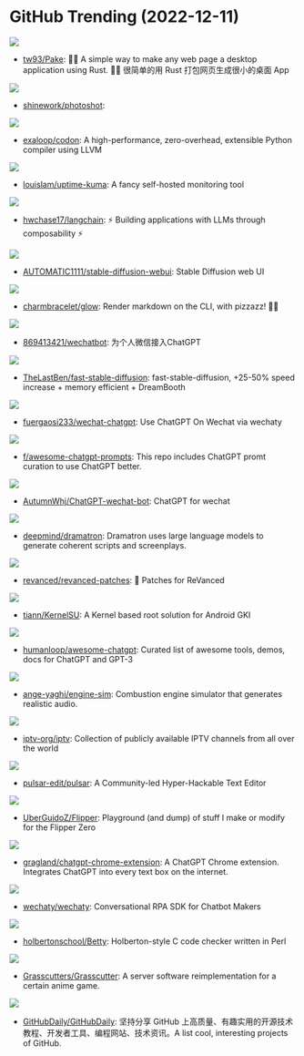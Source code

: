 # GitHub Trending (2022-12-11)

![](https://img.shields.io/badge/Rust-New%20462-green?style=flat-square&logo=appveyor)
- [tw93/Pake](https://github.com/tw93/Pake): 🤱🏻 A simple way to make any web page a desktop application using Rust. 🤱🏻 很简单的用 Rust 打包网页生成很小的桌面 App

![](https://img.shields.io/badge/TypeScript-New%2048-green?style=flat-square&logo=appveyor)
- [shinework/photoshot](https://github.com/shinework/photoshot): 

![](https://img.shields.io/badge/C%2B%2B-New%20462-green?style=flat-square&logo=appveyor)
- [exaloop/codon](https://github.com/exaloop/codon): A high-performance, zero-overhead, extensible Python compiler using LLVM

![](https://img.shields.io/badge/JavaScript-New%20218-green?style=flat-square&logo=appveyor)
- [louislam/uptime-kuma](https://github.com/louislam/uptime-kuma): A fancy self-hosted monitoring tool

![](https://img.shields.io/badge/Python-New%2038-green?style=flat-square&logo=appveyor)
- [hwchase17/langchain](https://github.com/hwchase17/langchain): ⚡ Building applications with LLMs through composability ⚡

![](https://img.shields.io/badge/Python-New%20149-green?style=flat-square&logo=appveyor)
- [AUTOMATIC1111/stable-diffusion-webui](https://github.com/AUTOMATIC1111/stable-diffusion-webui): Stable Diffusion web UI

![](https://img.shields.io/badge/Go-New%2055-green?style=flat-square&logo=appveyor)
- [charmbracelet/glow](https://github.com/charmbracelet/glow): Render markdown on the CLI, with pizzazz! 💅🏻

![](https://img.shields.io/badge/Go-New%20140-green?style=flat-square&logo=appveyor)
- [869413421/wechatbot](https://github.com/869413421/wechatbot): 为个人微信接入ChatGPT

![](https://img.shields.io/badge/Python-New%2061-green?style=flat-square&logo=appveyor)
- [TheLastBen/fast-stable-diffusion](https://github.com/TheLastBen/fast-stable-diffusion): fast-stable-diffusion, +25-50% speed increase + memory efficient + DreamBooth

![](https://img.shields.io/badge/TypeScript-New%20662-green?style=flat-square&logo=appveyor)
- [fuergaosi233/wechat-chatgpt](https://github.com/fuergaosi233/wechat-chatgpt): Use ChatGPT On Wechat via wechaty

![](https://img.shields.io/badge/none-New%201-green?style=flat-square&logo=appveyor)
- [f/awesome-chatgpt-prompts](https://github.com/f/awesome-chatgpt-prompts): This repo includes ChatGPT promt curation to use ChatGPT better.

![](https://img.shields.io/badge/TypeScript-New%20184-green?style=flat-square&logo=appveyor)
- [AutumnWhj/ChatGPT-wechat-bot](https://github.com/AutumnWhj/ChatGPT-wechat-bot): ChatGPT for wechat

![](https://img.shields.io/badge/Jupyter%20Notebook-New%2053-green?style=flat-square&logo=appveyor)
- [deepmind/dramatron](https://github.com/deepmind/dramatron): Dramatron uses large language models to generate coherent scripts and screenplays.

![](https://img.shields.io/badge/Kotlin-New%2024-green?style=flat-square&logo=appveyor)
- [revanced/revanced-patches](https://github.com/revanced/revanced-patches): 🧩 Patches for ReVanced

![](https://img.shields.io/badge/Kotlin-New%2057-green?style=flat-square&logo=appveyor)
- [tiann/KernelSU](https://github.com/tiann/KernelSU): A Kernel based root solution for Android GKI

![](https://img.shields.io/badge/none-New%20304-green?style=flat-square&logo=appveyor)
- [humanloop/awesome-chatgpt](https://github.com/humanloop/awesome-chatgpt): Curated list of awesome tools, demos, docs for ChatGPT and GPT-3

![](https://img.shields.io/badge/C%2B%2B-New%209-green?style=flat-square&logo=appveyor)
- [ange-yaghi/engine-sim](https://github.com/ange-yaghi/engine-sim): Combustion engine simulator that generates realistic audio.

![](https://img.shields.io/badge/JavaScript-New%2082-green?style=flat-square&logo=appveyor)
- [iptv-org/iptv](https://github.com/iptv-org/iptv): Collection of publicly available IPTV channels from all over the world

![](https://img.shields.io/badge/JavaScript-New%2092-green?style=flat-square&logo=appveyor)
- [pulsar-edit/pulsar](https://github.com/pulsar-edit/pulsar): A Community-led Hyper-Hackable Text Editor

![](https://img.shields.io/badge/Batchfile-New%2042-green?style=flat-square&logo=appveyor)
- [UberGuidoZ/Flipper](https://github.com/UberGuidoZ/Flipper): Playground (and dump) of stuff I make or modify for the Flipper Zero

![](https://img.shields.io/badge/JavaScript-New%2086-green?style=flat-square&logo=appveyor)
- [gragland/chatgpt-chrome-extension](https://github.com/gragland/chatgpt-chrome-extension): A ChatGPT Chrome extension. Integrates ChatGPT into every text box on the internet.

![](https://img.shields.io/badge/TypeScript-New%2053-green?style=flat-square&logo=appveyor)
- [wechaty/wechaty](https://github.com/wechaty/wechaty): Conversational RPA SDK for Chatbot Makers

![](https://img.shields.io/badge/Perl-New%2016-green?style=flat-square&logo=appveyor)
- [holbertonschool/Betty](https://github.com/holbertonschool/Betty): Holberton-style C code checker written in Perl

![](https://img.shields.io/badge/Java-New%2028-green?style=flat-square&logo=appveyor)
- [Grasscutters/Grasscutter](https://github.com/Grasscutters/Grasscutter): A server software reimplementation for a certain anime game.

![](https://img.shields.io/badge/none-New%2028-green?style=flat-square&logo=appveyor)
- [GitHubDaily/GitHubDaily](https://github.com/GitHubDaily/GitHubDaily): 坚持分享 GitHub 上高质量、有趣实用的开源技术教程、开发者工具、编程网站、技术资讯。A list cool, interesting projects of GitHub.

